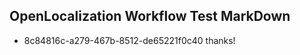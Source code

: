 ## OpenLocalization Workflow Test MarkDown
* 8c84816c-a279-467b-8512-de65221f0c40 thanks!

<!--HONumber=Aug16_HO5-->


